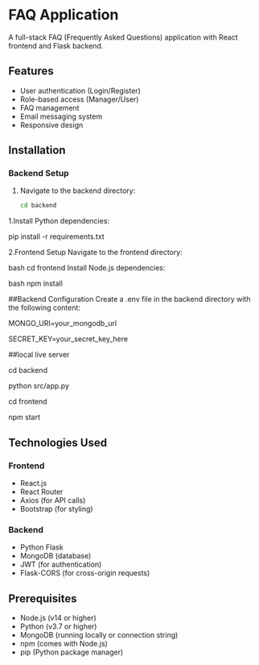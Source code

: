 # FAQ Application

A full-stack FAQ (Frequently Asked Questions) application with React frontend and Flask backend.

## Features

- User authentication (Login/Register)
- Role-based access (Manager/User)
- FAQ management
- Email messaging system
- Responsive design


## Installation

### Backend Setup

1. Navigate to the backend directory:
   ```bash
   cd backend


1.Install Python dependencies:

pip install -r requirements.txt

2.Frontend Setup
Navigate to the frontend directory:

bash
cd frontend
Install Node.js dependencies:

bash
npm install

##Backend Configuration
Create a .env file in the backend directory with the following content:

MONGO_URI=your_mongodb_url

SECRET_KEY=your_secret_key_here


##local live server

cd backend 

python src/app.py

cd frontend 

npm start

## Technologies Used

### Frontend
- React.js
- React Router
- Axios (for API calls)
- Bootstrap (for styling)

### Backend
- Python Flask
- MongoDB (database)
- JWT (for authentication)
- Flask-CORS (for cross-origin requests)

## Prerequisites

- Node.js (v14 or higher)
- Python (v3.7 or higher)
- MongoDB (running locally or connection string)
- npm (comes with Node.js)
- pip (Python package manager)





